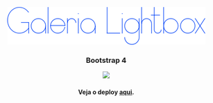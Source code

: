 <div align='center'>
<img src='imgs/readme-logo.png'>

<h3>Bootstrap 4</h3>
</div>
<div align='center'>
<img src='imgs/screenshot.gif'>
<br/>
<h4 aligh='cente'>Veja o deploy <a href='https://maraisaferreira.github.io/lightbox_gallery/'>aqui</a>.</h4>
</div>
